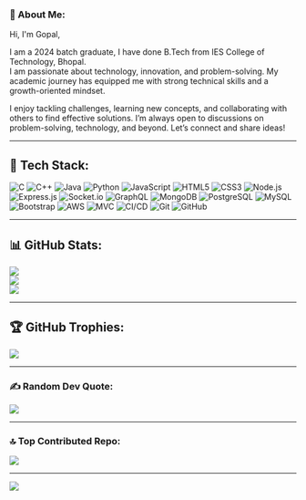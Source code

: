 ### 💫 About Me:
Hi, I'm Gopal,

I am a 2024 batch graduate, I have done B.Tech from IES College of Technology, Bhopal.  
I am passionate about technology, innovation, and problem-solving. My academic journey has equipped me with strong technical skills and a growth-oriented mindset.

I enjoy tackling challenges, learning new concepts, and collaborating with others to find effective solutions. I’m always open to discussions on problem-solving, technology, and beyond. Let’s connect and share ideas!

---

## 🚀 Tech Stack:
![C](https://img.shields.io/badge/C-%2300599C.svg?logo=c&logoColor=white)
![C++](https://img.shields.io/badge/C++-%2300599C.svg?logo=c%2B%2B&logoColor=white)
![Java](https://img.shields.io/badge/Java-%23007396.svg?logo=java&logoColor=white)
![Python](https://img.shields.io/badge/Python-%233776AB.svg?logo=python&logoColor=white)
![JavaScript](https://img.shields.io/badge/JavaScript-%23F7DF1E.svg?logo=javascript&logoColor=black)
![HTML5](https://img.shields.io/badge/HTML5-%23E34F26.svg?logo=html5&logoColor=white)
![CSS3](https://img.shields.io/badge/CSS3-%231572B6.svg?logo=css3&logoColor=white)
![Node.js](https://img.shields.io/badge/Node.js-%23339933.svg?logo=node.js&logoColor=white)
![Express.js](https://img.shields.io/badge/Express.js-%23000000.svg?logo=express&logoColor=white)
![Socket.io](https://img.shields.io/badge/Socket.io-%23010101.svg?logo=socket.io&logoColor=white)
![GraphQL](https://img.shields.io/badge/GraphQL-%23E10098.svg?logo=graphql&logoColor=white)
![MongoDB](https://img.shields.io/badge/MongoDB-%2347A248.svg?logo=mongodb&logoColor=white)
![PostgreSQL](https://img.shields.io/badge/PostgreSQL-%23336791.svg?logo=postgresql&logoColor=white)
![MySQL](https://img.shields.io/badge/MySQL-%2300f.svg?logo=mysql&logoColor=white)
![Bootstrap](https://img.shields.io/badge/Bootstrap-%237952B3.svg?logo=bootstrap&logoColor=white)
![AWS](https://img.shields.io/badge/AWS-%23FF9900.svg?logo=amazonaws&logoColor=white)
![MVC](https://img.shields.io/badge/MVC-Pattern-%2300599C.svg)
![CI/CD](https://img.shields.io/badge/CI%2FCD-%23004E8C.svg?logo=githubactions&logoColor=white)
![Git](https://img.shields.io/badge/Git-%23F05033.svg?logo=git&logoColor=white)
![GitHub](https://img.shields.io/badge/GitHub-%23181717.svg?logo=github&logoColor=white)

---

## 📊 GitHub Stats:
![](https://github-readme-stats.vercel.app/api?username=kumar-gopal&theme=dark&hide_border=false&include_all_commits=false&count_private=false)<br/>
![](https://github-readme-streak-stats.herokuapp.com/?user=kumar-gopal&theme=dark&hide_border=false)<br/>
![](https://github-readme-stats.vercel.app/api/top-langs/?username=kumar-gopal&theme=dark&hide_border=false&include_all_commits=false&count_private=false&layout=compact)

---

## 🏆 GitHub Trophies:
![](https://github-profile-trophy.vercel.app/?username=kumar-gopal&theme=radical&no-frame=false&no-bg=true&margin-w=4)

---

### ✍ Random Dev Quote:
![](https://quotes-github-readme.vercel.app/api?type=horizontal&theme=radical)

---

### 🔝 Top Contributed Repo:
![](https://github-contributor-stats.vercel.app/api?username=kumar-gopal&limit=5&theme=dark&combine_all_yearly_contributions=true)

---

[![](https://visitcount.itsvg.in/api?id=kumar-gopal&icon=0&color=0)](https://visitcount.itsvg.in)
